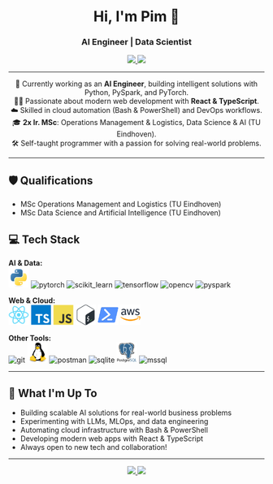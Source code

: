 <div align="center">
  <h1>Hi, I'm Pim 👋</h1>
  <h3>AI Engineer | Data Scientist</h3>
  <a href="https://github.com/mandjevant">
    <img src="https://komarev.com/ghpvc/?username=mandjevant&style=flat-square" />
  </a>
  <a href="https://github.com/mandjevant">
    <img src="https://img.shields.io/github/followers/mandjevant?style=social" />
  </a>
</div>

---

<p align="center">
  🚀 Currently working as an <b>AI Engineer</b>, building intelligent solutions with Python, PySpark, and PyTorch.<br>
  🧑‍💻 Passionate about modern web development with <b>React & TypeScript</b>.<br>
  ☁️ Skilled in cloud automation (Bash & PowerShell) and DevOps workflows.<br>
  🎓 <b>2x Ir. MSc</b>: Operations Management & Logistics, Data Science & AI (TU Eindhoven).<br>
  🛠️ Self-taught programmer with a passion for solving real-world problems.
</p>

---

<h2 align="left">🛡️ Qualifications</h2>
<ul>
  <li>MSc Operations Management and Logistics (TU Eindhoven)</li>
  <li>MSc Data Science and Artificial Intelligence (TU Eindhoven)</li>
</ul>

<h2 align="left">💻 Tech Stack</h2>
<p align="left">
  <b>AI & Data:</b><br>
  <img src="https://raw.githubusercontent.com/devicons/devicon/master/icons/python/python-original.svg" alt="python" width="40" height="40"/>
  <img src="https://upload.wikimedia.org/wikipedia/commons/1/10/PyTorch_logo_icon.svg" alt="pytorch" width="40" height="40"/>
  <img src="https://upload.wikimedia.org/wikipedia/commons/0/05/Scikit_learn_logo_small.svg" alt="scikit_learn" width="40" height="40"/>
  <img src="https://www.vectorlogo.zone/logos/tensorflow/tensorflow-icon.svg" alt="tensorflow" width="40" height="40"/>
  <img src="https://www.vectorlogo.zone/logos/opencv/opencv-icon.svg" alt="opencv" width="40" height="40"/>
  <img src="https://spark.apache.org/images/spark-logo.png" alt="pyspark" width="40" height="40"/>
</p>
<p align="left">
  <b>Web & Cloud:</b><br>
  <img src="https://raw.githubusercontent.com/devicons/devicon/master/icons/react/react-original.svg" alt="react" width="40" height="40"/>
  <img src="https://raw.githubusercontent.com/devicons/devicon/master/icons/typescript/typescript-original.svg" alt="typescript" width="40" height="40"/>
  <img src="https://raw.githubusercontent.com/devicons/devicon/master/icons/javascript/javascript-original.svg" alt="javascript" width="40" height="40"/>
  <img src="https://raw.githubusercontent.com/devicons/devicon/master/icons/bash/bash-original.svg" alt="bash" width="40" height="40"/>
  <img src="https://raw.githubusercontent.com/devicons/devicon/master/icons/powershell/powershell-original.svg" alt="powershell" width="40" height="40"/>
  <img src="https://raw.githubusercontent.com/devicons/devicon/master/icons/amazonwebservices/amazonwebservices-original-wordmark.svg" alt="aws" width="40" height="40"/>
</p>
<p align="left">
  <b>Other Tools:</b><br>
  <img src="https://www.vectorlogo.zone/logos/git-scm/git-scm-icon.svg" alt="git" width="40" height="40"/>
  <img src="https://raw.githubusercontent.com/devicons/devicon/master/icons/linux/linux-original.svg" alt="linux" width="40" height="40"/>
  <img src="https://www.vectorlogo.zone/logos/getpostman/getpostman-icon.svg" alt="postman" width="40" height="40"/>
  <img src="https://www.vectorlogo.zone/logos/sqlite/sqlite-icon.svg" alt="sqlite" width="40" height="40"/>
  <img src="https://raw.githubusercontent.com/devicons/devicon/master/icons/postgresql/postgresql-original-wordmark.svg" alt="postgresql" width="40" height="40"/>
  <img src="https://www.svgrepo.com/show/303229/microsoft-sql-server-logo.svg" alt="mssql" width="40" height="40"/>
</p>

---

<h2 align="left">🌱 What I'm Up To</h2>
<ul>
  <li>Building scalable AI solutions for real-world business problems</li>
  <li>Experimenting with LLMs, MLOps, and data engineering</li>
  <li>Automating cloud infrastructure with Bash & PowerShell</li>
  <li>Developing modern web apps with React & TypeScript</li>
  <li>Always open to new tech and collaboration!</li>
</ul>

---

<div align="center">
  <a href="https://github.com/mandjevant">
    <img src="https://github-readme-stats-git-masterrstaa-rickstaa.vercel.app/api?username=mandjevant&count_private=true&show_icons=true&hide_border=true&theme=tokyonight" />
  </a>
  <a href="https://github.com/mandjevant">
    <img src="https://github-readme-stats-git-masterrstaa-rickstaa.vercel.app/api/top-langs/?username=mandjevant&layout=compact&theme=tokyonight" />
  </a>
</div>
